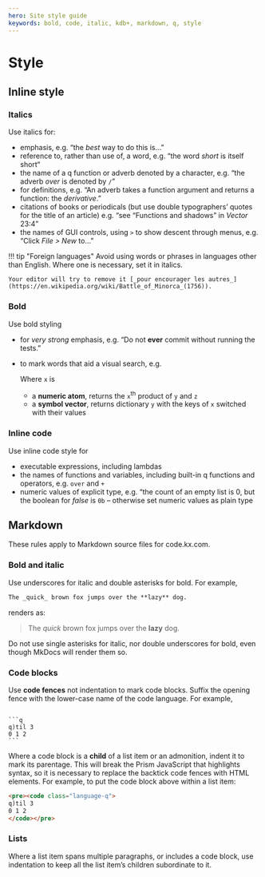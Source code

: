 ```yaml
---
hero: Site style guide
keywords: bold, code, italic, kdb+, markdown, q, style
---
```


# <i class="fas fa-pen-nib"></i> Style


## Inline style

### Italics

Use italics for:

-   emphasis, e.g. “the _best_ way to do this is…”
-   reference to, rather than use of, a word, e.g. “the word _short_ is itself short“
-   the name of a q function or adverb denoted by a character, e.g. “the adverb _over_ is denoted by `/`”
-   for definitions, e.g. “An adverb takes a function argument and returns a function: the  _derivative_.” 
-   citations of books or periodicals (but use double typographers’ quotes for the title of an article) e.g. “see “Functions and shadows” in _Vector_ 23:4” 
-   the names of GUI controls, using `>` to show descent through menus, e.g. “Click _File > New_ to…”

!!! tip "Foreign languages"
    Avoid using words or phrases in languages other than English. 
    Where one is necessary, set it in italics. 
    
    Your editor will try to remove it [_pour encourager les autres_](https://en.wikipedia.org/wiki/Battle_of_Minorca_(1756)).


### Bold

Use bold styling

-   for _very strong_ emphasis, e.g. “Do not **ever** commit without running the tests.”
-   to mark words that aid a visual search, e.g.

    Where `x` is

    -   a **numeric atom**, returns the `x`<sup>th</sup> product of `y` and `z`
    -   a **symbol vector**, returns dictionary `y` with the keys of `x` switched with their values


### Inline code

Use inline code style for

-   executable expressions, including lambdas
-   the names of functions and variables, including built-in q functions and operators, e.g. `over` and `+`
-   numeric values of explicit type, e.g. “the count of an empty list is 0, but the boolean for _false_ is `0b` – otherwise set numeric values as plain type


## Markdown

These rules apply to Markdown source files for code.kx.com. 

### Bold and italic

Use underscores for italic and double asterisks for bold. For example, 

```markdown
The _quick_ brown fox jumps over the **lazy** dog.

```
renders as: 

> The _quick_ brown fox jumps over the **lazy** dog.

Do not use single asterisks for italic, nor double underscores for bold, even though MkDocs will render them so. 


### Code blocks

Use **code fences** not indentation to mark code blocks. Suffix the opening fence with the lower-case name of the code language. For example,

<pre><code class="language-markdown">
&#096;&#096;&#096;q
q)til 3
0 1 2
&#096;&#096;&#096;
</code></pre>

Where a code block is a **child** of a list item or an admonition, indent it to mark its parentage. This will break the Prism JavaScript that highlights syntax, so it is necessary to replace the backtick code fences with HTML elements. For example, to put the code block above within a list item:

```html
<pre><code class="language-q">
q)til 3
0 1 2
</code></pre>
```

### Lists

Where a list item spans multiple paragraphs, or includes a code block, use indentation to keep all the list item’s children subordinate to it. 

